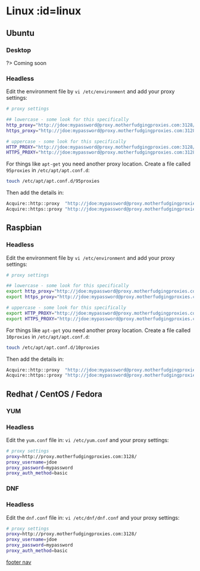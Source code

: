 # <i class="i-linux"></i> Linux :id=linux

## Ubuntu

<!-- tabs:start -->

### **Desktop**

?> Coming soon

### **Headless**

Edit the environment file by `vi /etc/environment` and add your proxy settings:

```sh
# proxy settings

## lowercase - some look for this specifically
http_proxy="http://jdoe:mypassword@proxy.motherfudgingproxies.com:3128/"
https_proxy="http://jdoe:mypassword@proxy.motherfudgingproxies.com:3128/"

# uppercase - some look for this specifically
HTTP_PROXY="http://jdoe:mypassword@proxy.motherfudgingproxies.com:3128/"
HTTPS_PROXY="http://jdoe:mypassword@proxy.motherfudgingproxies.com:3128/"
```

For things like `apt-get` you need another proxy location. Create a file called `95proxies` in `/etc/apt/apt.conf.d`:

```sh
touch /etc/apt/apt.conf.d/95proxies
```

Then add the details in:

```sh
Acquire::http::proxy  "http://jdoe:mypassword@proxy.motherfudgingproxies.com:3128/";
Acquire::https::proxy "http://jdoe:mypassword@proxy.motherfudgingproxies.com:3128/";
```

<!-- tabs:end -->

## Raspbian

<!-- tabs:start -->

### **Headless**

Edit the environment file by `vi /etc/environment` and add your proxy settings:

```sh
# proxy settings

## lowercase - some look for this specifically
export http_proxy="http://jdoe:mypassword@proxy.motherfudgingproxies.com:3128/"
export https_proxy="http://jdoe:mypassword@proxy.motherfudgingproxies.com:3128/"

# uppercase - some look for this specifically
export HTTP_PROXY="http://jdoe:mypassword@proxy.motherfudgingproxies.com:3128/"
export HTTPS_PROXY="http://jdoe:mypassword@proxy.motherfudgingproxies.com:3128/"
```

For things like `apt-get` you need another proxy location. Create a file called `10proxies` in `/etc/apt/apt.conf.d`:

```sh
touch /etc/apt/apt.conf.d/10proxies
```

Then add the details in:

```sh
Acquire::http::proxy  "http://jdoe:mypassword@proxy.motherfudgingproxies.com:3128/";
Acquire::https::proxy "http://jdoe:mypassword@proxy.motherfudgingproxies.com:3128/";
```

<!-- tabs:end -->

## Redhat / CentOS / Fedora

### YUM

<!-- tabs:start -->

### **Headless**

Edit the `yum.conf` file in: `vi /etc/yum.conf` and your proxy settings:

```sh
# proxy settings
proxy=http://proxy.motherfudgingproxies.com:3128/
proxy_username=jdoe
proxy_password=mypassword
proxy_auth_method=basic
```

<!-- tabs:end -->

### DNF

<!-- tabs:start -->

### **Headless**

Edit the `dnf.conf` file in: `vi /etc/dnf/dnf.conf` and your proxy settings:

```sh
# proxy settings
proxy=http://proxy.motherfudgingproxies.com:3128/
proxy_username=jdoe
proxy_password=mypassword
proxy_auth_method=basic
```

<!-- tabs:end -->

[footer nav](../site/footer.md ':include')

